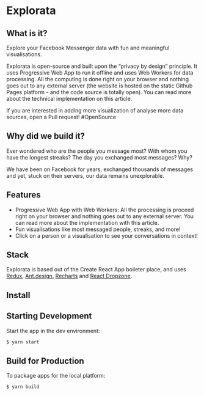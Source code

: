 # Explorata

## What is it?

Explore your Facebook Messenger data with fun and meaningful visualisations. 

Explorata is open-source and built upon the “privacy by design” principle. It uses Progressive Web App to run it offline and uses Web Workers for data processing.
All the computing is done right on your browser and nothing goes out to any external server (the website is hosted on the static Github Pages platform - and the code source is totally open). You can read more about the technical implementation on this article.

If you are interested in adding more visualization of analyse more data sources, open a Pull request! #OpenSource

## Why did we build it?

Ever wondered who are the people you message most? With whom you have the longest streaks? The day you exchanged most messages? Why?

We have been on Facebook for years, exchanged thousands of messages and yet, stuck on their servers, our data remains unexplorable.

## Features

- Progressive Web App with Web Workers: All the processing is proceed right on your browser and nothing goes out to any external server. You can read more about the implementation with this article.
- Fun visualisations like most messaged people, streaks, and more!
- Click on a person or a visualisation to see your conversations in context!

## Stack

<p>
  Explorata is based out of the Create React App boileter place, and uses <a href="https://github.com/reactjs/redux">Redux</a>, <a href="https://ant.design">Ant.design</a>, <a href="http://recharts.org">Recharts</a> and <a href="https://github.com/react-dropzone/react-dropzone">React Dropzone</a>.
</p>

## Install

## Starting Development

Start the app in the dev environment:

```bash
$ yarn start
```

## Build for Production

To package apps for the local platform:

```bash
$ yarn build
```
